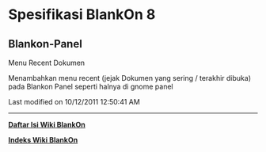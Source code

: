 # Spesifikasi BlankOn 8
## Blankon-Panel

Menu Recent Dokumen

Menambahkan menu recent (jejak Dokumen yang sering / terakhir dibuka) pada
Blankon Panel seperti halnya di gnome panel

Last modified on 10/12/2011 12:50:41 AM
 
---
[**Daftar Isi Wiki BlankOn**](/wiki/DaftarIsi/index.html)
 
[**Indeks Wiki BlankOn**](/wiki/Indeks.html)
